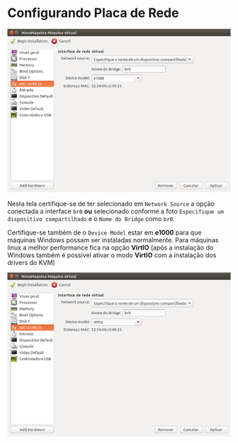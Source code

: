 Configurando Placa de Rede
=========

![Virt Manager - Rede](images/virt-manager10.png)

Nesta tela certifique-se de ter selecionado em `Network Source` a opção
conectada a interface `br0` **ou** selecionado conforme a foto `Especifique
um dispositivo compartilhado` e o `Nome do Bridge` como `br0`.

Certifique-se também de o `Device Model` estar em **e1000** para que máquinas
Windows possam ser instaladas normalmente. Para máquinas linux a melhor 
performance fica na opção **VirtIO** (após a instalação do Windows também
é possível ativar o modo **VirtIO** com a instalação dos drivers do KVM)

![Virt Manager - Rede](images/virt-manager11.png)